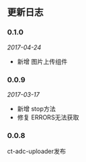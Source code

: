 ## 更新日志

### 0.1.0

*2017-04-24*

- 新增 图片上传组件


### 0.0.9

*2017-03-17*

- 新增 stop方法
- 修复 ERRORS无法获取

### 0.0.8

ct-adc-uploader发布